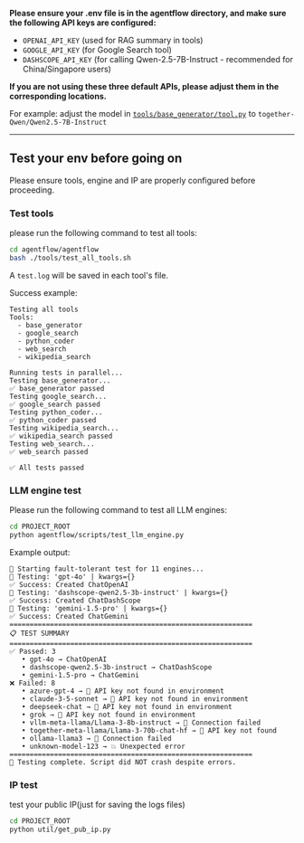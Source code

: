 **Please ensure your .env file is in the agentflow directory, and make sure the following API keys are configured:**
- `OPENAI_API_KEY` (used for RAG summary in tools)
- `GOOGLE_API_KEY` (for Google Search tool)
- `DASHSCOPE_API_KEY` (for calling Qwen-2.5-7B-Instruct - recommended for China/Singapore users)

**If you are not using these three default APIs, please adjust them in the corresponding locations.**

For example: adjust the model in [`tools/base_generator/tool.py`](../../agentflow/agentflow/tools/base_generator/tool.py) to `together-Qwen/Qwen2.5-7B-Instruct`

---

## Test your env before going on

Please ensure tools, engine and IP are properly configured before proceeding.

### Test tools
please run the following command to test all tools: 

```bash
cd agentflow/agentflow
bash ./tools/test_all_tools.sh
```

A `test.log` will be saved in each tool's file. 

Success example: 
```text
Testing all tools
Tools:
  - base_generator
  - google_search
  - python_coder
  - web_search
  - wikipedia_search

Running tests in parallel...
Testing base_generator...
✅ base_generator passed
Testing google_search...
✅ google_search passed
Testing python_coder...
✅ python_coder passed
Testing wikipedia_search...
✅ wikipedia_search passed
Testing web_search...
✅ web_search passed

✅ All tests passed
```

### LLM engine test
Please run the following command to test all LLM engines:

```bash
cd PROJECT_ROOT
python agentflow/scripts/test_llm_engine.py
```

Example output:
```text
🚀 Starting fault-tolerant test for 11 engines...
🧪 Testing: 'gpt-4o' | kwargs={}
✅ Success: Created ChatOpenAI
🧪 Testing: 'dashscope-qwen2.5-3b-instruct' | kwargs={}
✅ Success: Created ChatDashScope
🧪 Testing: 'gemini-1.5-pro' | kwargs={}
✅ Success: Created ChatGemini
============================================================
📋 TEST SUMMARY
============================================================
✅ Passed: 3
   • gpt-4o → ChatOpenAI
   • dashscope-qwen2.5-3b-instruct → ChatDashScope
   • gemini-1.5-pro → ChatGemini
❌ Failed: 8
   • azure-gpt-4 → 🚫 API key not found in environment
   • claude-3-5-sonnet → 🚫 API key not found in environment
   • deepseek-chat → 🚫 API key not found in environment
   • grok → 🚫 API key not found in environment
   • vllm-meta-llama/Llama-3-8b-instruct → 🚫 Connection failed
   • together-meta-llama/Llama-3-70b-chat-hf → 🚫 API key not found
   • ollama-llama3 → 🚫 Connection failed
   • unknown-model-123 → 💥 Unexpected error
============================================================
🎉 Testing complete. Script did NOT crash despite errors.
```

### IP test
test your public IP(just for saving the logs files)
```bash
cd PROJECT_ROOT
python util/get_pub_ip.py
```

